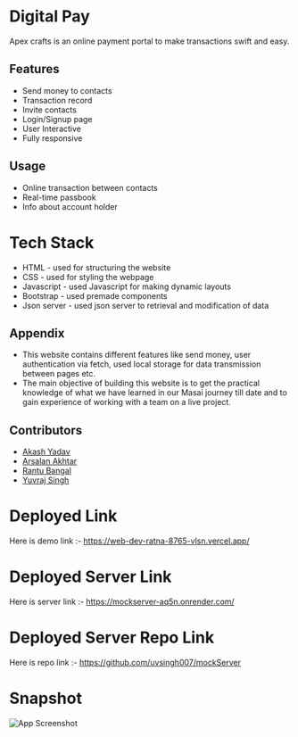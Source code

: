 
# Digital Pay

Apex crafts is an online payment portal to make transactions swift and easy.


## Features

- Send money to contacts
- Transaction record
- Invite contacts
- Login/Signup page
- User Interactive
- Fully responsive



## Usage

- Online transaction between contacts
- Real-time passbook
- Info about account holder



# Tech Stack
- HTML - used for structuring the website
- CSS - used for styling the webpage
- Javascript - used Javascript for making dynamic layouts
- Bootstrap - used premade components
- Json server - used json server to retrieval and modification of data



## Appendix

- This website contains different features like send money, user authentication via fetch, used local storage for data transmission between pages etc.
- The main objective of building this website is to get the practical knowledge of what we have learned in our Masai journey till date and to gain experience of working with a team on a live project.



## Contributors

- [Akash Yadav](https://github.com/Akash4317)
- [Arsalan Akhtar](https://github.com/aakhtar10)
- [Rantu Bangal](https://github.com/RantuBangal)
- [Yuvraj Singh](https://github.com/uvsingh007)




# Deployed Link

Here is demo link :- https://web-dev-ratna-8765-vlsn.vercel.app/

# Deployed Server Link

Here is server link :- https://mockserver-aq5n.onrender.com/

# Deployed Server Repo Link

Here is repo link :- https://github.com/uvsingh007/mockServer


# Snapshot 
![App Screenshot](https://drive.google.com/uc?export=view&id=1OkKQU6xIDW7i2ISFBm3d2Z_W73a1RC0B)

